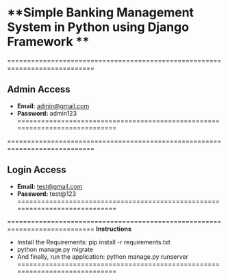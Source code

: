 # **Simple Banking Management System in Python using Django Framework **

============================================================================
## **Admin Access**
- **Email:** admin@gmail.com
- **Password:** admin123
============================================================================

============================================================================
## **Login Access**
- **Email:** test@gmail.com
- **Password:** test@123
============================================================================

============================================================================
**Instructions**
- Install the Requirements: pip install -r requirements.txt
- python manage.py migrate
- And finally, run the application: python manage.py runserver
============================================================================